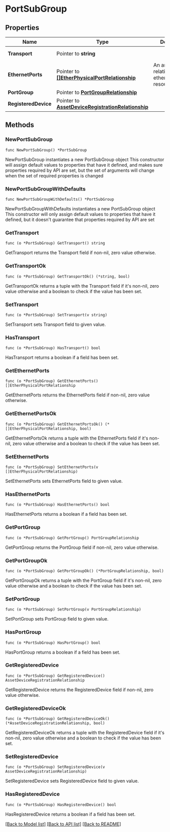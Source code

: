 # PortSubGroup

## Properties

Name | Type | Description | Notes
------------ | ------------- | ------------- | -------------
**Transport** | Pointer to **string** |  | [optional] [readonly] 
**EthernetPorts** | Pointer to [**[]EtherPhysicalPortRelationship**](ether.PhysicalPort.Relationship.md) | An array of relationships to etherPhysicalPort resources. | [optional] [readonly] 
**PortGroup** | Pointer to [**PortGroupRelationship**](port.Group.Relationship.md) |  | [optional] 
**RegisteredDevice** | Pointer to [**AssetDeviceRegistrationRelationship**](asset.DeviceRegistration.Relationship.md) |  | [optional] 

## Methods

### NewPortSubGroup

`func NewPortSubGroup() *PortSubGroup`

NewPortSubGroup instantiates a new PortSubGroup object
This constructor will assign default values to properties that have it defined,
and makes sure properties required by API are set, but the set of arguments
will change when the set of required properties is changed

### NewPortSubGroupWithDefaults

`func NewPortSubGroupWithDefaults() *PortSubGroup`

NewPortSubGroupWithDefaults instantiates a new PortSubGroup object
This constructor will only assign default values to properties that have it defined,
but it doesn't guarantee that properties required by API are set

### GetTransport

`func (o *PortSubGroup) GetTransport() string`

GetTransport returns the Transport field if non-nil, zero value otherwise.

### GetTransportOk

`func (o *PortSubGroup) GetTransportOk() (*string, bool)`

GetTransportOk returns a tuple with the Transport field if it's non-nil, zero value otherwise
and a boolean to check if the value has been set.

### SetTransport

`func (o *PortSubGroup) SetTransport(v string)`

SetTransport sets Transport field to given value.

### HasTransport

`func (o *PortSubGroup) HasTransport() bool`

HasTransport returns a boolean if a field has been set.

### GetEthernetPorts

`func (o *PortSubGroup) GetEthernetPorts() []EtherPhysicalPortRelationship`

GetEthernetPorts returns the EthernetPorts field if non-nil, zero value otherwise.

### GetEthernetPortsOk

`func (o *PortSubGroup) GetEthernetPortsOk() (*[]EtherPhysicalPortRelationship, bool)`

GetEthernetPortsOk returns a tuple with the EthernetPorts field if it's non-nil, zero value otherwise
and a boolean to check if the value has been set.

### SetEthernetPorts

`func (o *PortSubGroup) SetEthernetPorts(v []EtherPhysicalPortRelationship)`

SetEthernetPorts sets EthernetPorts field to given value.

### HasEthernetPorts

`func (o *PortSubGroup) HasEthernetPorts() bool`

HasEthernetPorts returns a boolean if a field has been set.

### GetPortGroup

`func (o *PortSubGroup) GetPortGroup() PortGroupRelationship`

GetPortGroup returns the PortGroup field if non-nil, zero value otherwise.

### GetPortGroupOk

`func (o *PortSubGroup) GetPortGroupOk() (*PortGroupRelationship, bool)`

GetPortGroupOk returns a tuple with the PortGroup field if it's non-nil, zero value otherwise
and a boolean to check if the value has been set.

### SetPortGroup

`func (o *PortSubGroup) SetPortGroup(v PortGroupRelationship)`

SetPortGroup sets PortGroup field to given value.

### HasPortGroup

`func (o *PortSubGroup) HasPortGroup() bool`

HasPortGroup returns a boolean if a field has been set.

### GetRegisteredDevice

`func (o *PortSubGroup) GetRegisteredDevice() AssetDeviceRegistrationRelationship`

GetRegisteredDevice returns the RegisteredDevice field if non-nil, zero value otherwise.

### GetRegisteredDeviceOk

`func (o *PortSubGroup) GetRegisteredDeviceOk() (*AssetDeviceRegistrationRelationship, bool)`

GetRegisteredDeviceOk returns a tuple with the RegisteredDevice field if it's non-nil, zero value otherwise
and a boolean to check if the value has been set.

### SetRegisteredDevice

`func (o *PortSubGroup) SetRegisteredDevice(v AssetDeviceRegistrationRelationship)`

SetRegisteredDevice sets RegisteredDevice field to given value.

### HasRegisteredDevice

`func (o *PortSubGroup) HasRegisteredDevice() bool`

HasRegisteredDevice returns a boolean if a field has been set.


[[Back to Model list]](../README.md#documentation-for-models) [[Back to API list]](../README.md#documentation-for-api-endpoints) [[Back to README]](../README.md)


